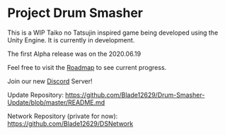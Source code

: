 # Project Drum Smasher

This is a WIP Taiko no Tatsujin inspired game being developed using the Unity Engine. It is currently in development.

The first Alpha release was on the 2020.06.19


Feel free to visit the [Roadmap](https://trello.com/b/26vG8T7M/project-drum-smasher "Project Drum Smasher on Trello") to see current progress.

Join our new [Discord](https://discord.gg/eVdng2P "Official Project Drum Smasher Discord Server") Server!

Update Repository: https://github.com/Blade12629/Drum-Smasher-Update/blob/master/README.md

Network Repository (private for now): https://github.com/Blade12629/DSNetwork
